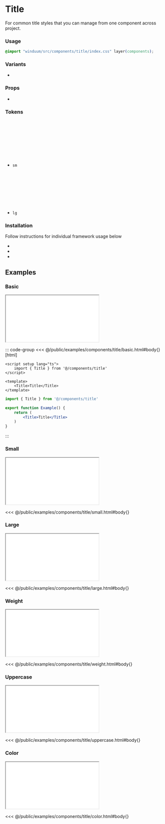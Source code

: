 # Title
For common title styles that you can manage from one component across project.

<ViewSourceGh href="https://github.com/winduum/winduum/blob/main/src/components/title" />

### Usage

```css
@import "winduum/src/components/title/index.css" layer(components);
```

### Variants
* <LinkGh name="default" path="components/title" />

### Props
* <LinkGh name="default" path="components/title/props" />

### Tokens
* `sm` <a href="https://github.com/winduum/winduum/blob/main/src/components/title/sm.css" target="_blank" rel="noreferrer" class="winduum-gh-link"><svg><use href="#icon-gh" /></svg></a>
* `lg` <a href="https://github.com/winduum/winduum/blob/main/src/components/title/lg.css" target="_blank" rel="noreferrer" class="winduum-gh-link"><svg><use href="#icon-gh" /></svg></a>

### Installation
Follow instructions for individual framework usage below

* <LinkGh name="winduum" url="https://github.com/winduum/winduum/blob/main/src/components/title" />
* <LinkGh name="winduum-vue" url="https://github.com/winduum/winduum-vue/blob/main/src/components/title" />
* <LinkGh name="winduum-react" url="https://github.com/winduum/winduum-react/blob/main/src/components/title" />

## Examples

### Basic

<iframe onload="this.style.visibility = 'visible';" src="/examples/components/title/basic.html"></iframe>

::: code-group
<<< @/public/examples/components/title/basic.html#body{} [html]
```vue
<script setup lang="ts">
    import { Title } from '@/components/title'
</script>

<template>
    <Title>Title</Title>
</template>
```
```jsx
import { Title } from '@/components/title'

export function Example() {
    return (
        <Title>Title</Title>
    )
}
```
:::

### Small

<iframe onload="this.style.visibility = 'visible';" src="/examples/components/title/small.html"></iframe>

<<< @/public/examples/components/title/small.html#body{}

### Large

<iframe onload="this.style.visibility = 'visible';" src="/examples/components/title/large.html"></iframe>

<<< @/public/examples/components/title/large.html#body{}

### Weight

<iframe onload="this.style.visibility = 'visible';" src="/examples/components/title/weight.html"></iframe>

<<< @/public/examples/components/title/weight.html#body{}

### Uppercase

<iframe onload="this.style.visibility = 'visible';" src="/examples/components/title/uppercase.html"></iframe>

<<< @/public/examples/components/title/uppercase.html#body{}

### Color

<iframe onload="this.style.visibility = 'visible';" src="/examples/components/title/color.html"></iframe>

<<< @/public/examples/components/title/color.html#body{}
